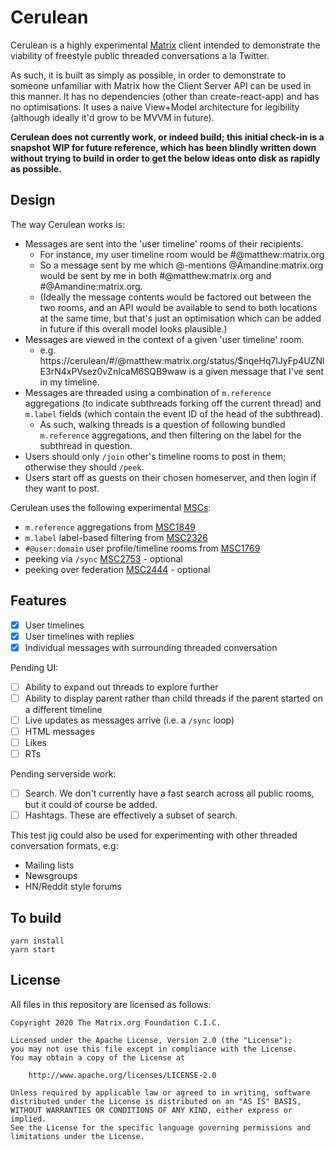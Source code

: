 # Cerulean

Cerulean is a highly experimental [Matrix](https://matrix.org) client intended to
demonstrate the viability of freestyle public threaded conversations a la Twitter.

As such, it is built as simply as possible, in order to demonstrate to someone
unfamiliar with Matrix how the Client Server API can be used in this manner.
It has no dependencies (other than create-react-app) and has no optimisations.
It uses a naive View+Model architecture for legibility (although ideally it'd
grow to be MVVM in future).

**Cerulean does not currently work, or indeed build; this initial check-in is
a snapshot WIP for future reference, which has been blindly written down without
trying to build in order to get the below ideas onto disk as rapidly as possible.**

## Design

The way Cerulean works is:
 * Messages are sent into the 'user timeline' rooms of their recipients.
    * For instance, my user timeline room would be #@matthew:matrix.org
    * So a message sent by me which @-mentions @Amandine:matrix.org would
      be sent by me in both #@matthew:matrix.org and #@Amandine:matrix.org.
    * (Ideally the message contents would be factored out between the two rooms,
      and an API would be available to send to both locations at the same time,
      but that's just an optimisation which can be added in future if this overall
      model looks plausible.)
 * Messages are viewed in the context of a given 'user timeline' room.
    * e.g. https://cerulean/#/@matthew:matrix.org/status/$nqeHq7lJyFp4UZNlE3rN4xPVsez0vZnIcaM6SQB9waw
      is a given message that I've sent in my timeline.
 * Messages are threaded using a combination of `m.reference` aggregations
  (to indicate subthreads forking off the current thread)
  and `m.label` fields (which contain the event ID of the head of the subthread).
    * As such, walking threads is a question of following bundled `m.reference`
      aggregations, and then filtering on the label for the subthread in question.
 * Users should only `/join` other's timeline rooms to post in them; otherwise they should `/peek`.
 * Users start off as guests on their chosen homeserver, and then login if they want to post.

Cerulean uses the following experimental [MSCs](https://matrix.org/docs/spec/proposals):
 * `m.reference` aggregations from [MSC1849](https://github.com/matrix-org/matrix-doc/pull/1849)
 * `m.label` label-based filtering from [MSC2326](https://github.com/matrix-org/matrix-doc/pull/2326)
 * `#@user:domain` user profile/timeline rooms from [MSC1769](https://github.com/matrix-org/matrix-doc/pull/1769)
 * peeking via `/sync` [MSC2753](https://github.com/matrix-org/matrix-doc/pull/2753) - optional
 * peeking over federation [MSC2444](https://github.com/matrix-org/matrix-doc/pull/2444) - optional

## Features

 * [x] User timelines
 * [x] User timelines with replies
 * [x] Individual messages with surrounding threaded conversation

Pending UI:
 * [ ] Ability to expand out threads to explore further
 * [ ] Ability to display parent rather than child threads if the parent started on a different timeline
 * [ ] Live updates as messages arrive (i.e. a `/sync` loop)
 * [ ] HTML messages
 * [ ] Likes
 * [ ] RTs

Pending serverside work:
 * [ ] Search. We don't currently have a fast search across all public rooms, but it could of course be added.
 * [ ] Hashtags. These are effectively a subset of search.

This test jig could also be used for experimenting with other threaded conversation formats, e.g:
 * Mailing lists
 * Newsgroups
 * HN/Reddit style forums

## To build

```
yarn install
yarn start
```

## License

All files in this repository are licensed as follows:

```
Copyright 2020 The Matrix.org Foundation C.I.C.

Licensed under the Apache License, Version 2.0 (the "License");
you may not use this file except in compliance with the License.
You may obtain a copy of the License at

    http://www.apache.org/licenses/LICENSE-2.0

Unless required by applicable law or agreed to in writing, software
distributed under the License is distributed on an "AS IS" BASIS,
WITHOUT WARRANTIES OR CONDITIONS OF ANY KIND, either express or implied.
See the License for the specific language governing permissions and
limitations under the License.
```